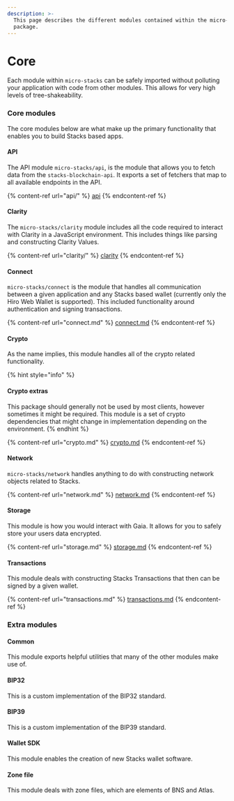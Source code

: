 ```yaml
---
description: >-
  This page describes the different modules contained within the micro-stacks
  package.
---
```


# Core

Each module within `micro-stacks` can be safely imported without polluting your application with code from other modules. This allows for very high levels of tree-shakeability.

### Core modules

The core modules below are what make up the primary functionality that enables you to build Stacks based apps.

#### **API**

The API module `micro-stacks/api`, is the module that allows you to fetch data from the `stacks-blockchain-api`. It exports a set of fetchers that map to all available endpoints in the API.&#x20;

{% content-ref url="api/" %}
[api](api/)
{% endcontent-ref %}

#### **Clarity**

The `micro-stacks/clarity` module includes all the code required to interact with Clarity in a JavaScript environment. This includes things like parsing and constructing Clarity Values.&#x20;

{% content-ref url="clarity/" %}
[clarity](clarity/)
{% endcontent-ref %}

#### **Connect**

`micro-stacks/connect` is the module that handles all communication between a given application and any Stacks based wallet (currently only the Hiro Web Wallet is supported). This included functionality around authentication and signing transactions.&#x20;

{% content-ref url="connect.md" %}
[connect.md](connect.md)
{% endcontent-ref %}

#### **Crypto**

As the name implies, this module handles all of the crypto related functionality.

{% hint style="info" %}
#### Crypto extras

This package should generally not be used by most clients, however sometimes it might be required. This module is a set of crypto dependencies that might change in implementation depending on the environment.&#x20;
{% endhint %}

{% content-ref url="crypto.md" %}
[crypto.md](crypto.md)
{% endcontent-ref %}

#### **Network**

`micro-stacks/network` handles anything to do with constructing network objects related to Stacks.&#x20;

{% content-ref url="network.md" %}
[network.md](network.md)
{% endcontent-ref %}

#### **Storage**

This module is how you would interact with Gaia. It allows for you to safely store your users data encrypted.&#x20;

{% content-ref url="storage.md" %}
[storage.md](storage.md)
{% endcontent-ref %}

#### **Transactions**

This module deals with constructing Stacks Transactions that then can be signed by a given wallet.&#x20;

{% content-ref url="transactions.md" %}
[transactions.md](transactions.md)
{% endcontent-ref %}

### Extra modules

#### **Common**

This module exports helpful utilities that many of the other modules make use of.&#x20;

#### **BIP32**

This is a custom implementation of the BIP32 standard.&#x20;

#### **BIP39**

This is a custom implementation of the BIP39 standard.&#x20;

#### **Wallet SDK**

This module enables the creation of new Stacks wallet software.&#x20;

#### **Zone file**

This module deals with zone files, which are elements of BNS and Atlas.
